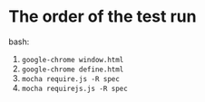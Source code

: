 # The order of the test run

bash:

1. `google-chrome window.html`
2. `google-chrome define.html`
3. `mocha require.js -R spec`
4. `mocha requirejs.js -R spec`
